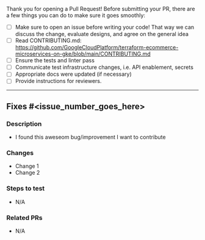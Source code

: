 Thank you for opening a Pull Request! Before submitting your PR, there are a few things you can do to make sure it goes smoothly:
- [ ] Make sure to open an issue before writing your code! That way we can discuss the change, evaluate designs, and agree on the general idea
- [ ] Read CONTRIBUTING.md: https://github.com/GoogleCloudPlatform/terraform-ecommerce-microservices-on-gke/blob/main/CONTRIBUTING.md
- [ ] Ensure the tests and linter pass
- [ ] Communicate test infrastructure changes, i.e. API enablement, secrets
- [ ] Appropriate docs were updated (if necessary)
- [ ] Provide instructions for reviewers.

---
## Fixes #<issue_number_goes_here>

### Description
<!-- What are you addressing? -->
- I found this aweseom bug/improvement I want to contribute

### Changes
<!-- What changes did you make to the files -->
- Change 1
- Change 2

### Steps to test
<!-- Notes and other details about the PR for the reviewer -->
- N/A

### Related PRs
<!-- Any other PRs related to this -->
- N/A
